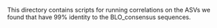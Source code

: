This directory contains scripts for running correlations on the ASVs we found
that have 99% identity to the BLO_consensus sequences.